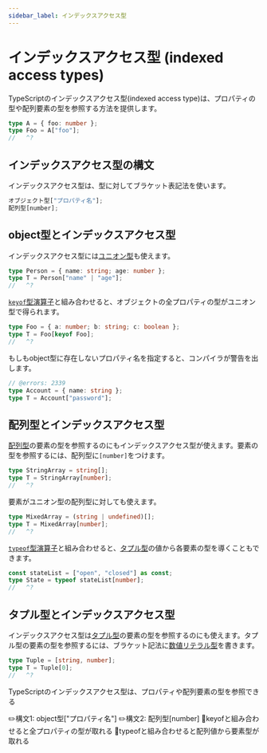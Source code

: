 ```yaml
---
sidebar_label: インデックスアクセス型
---
```


# インデックスアクセス型 (indexed access types)

TypeScriptのインデックスアクセス型(indexed access type)は、プロパティの型や配列要素の型を参照する方法を提供します。

```ts twoslash
type A = { foo: number };
type Foo = A["foo"];
//   ^?
```

## インデックスアクセス型の構文

インデックスアクセス型は、型に対してブラケット表記法を使います。

```ts
オブジェクト型["プロパティ名"];
配列型[number];
```

## object型とインデックスアクセス型

インデックスアクセス型には[ユニオン型](../values-types-variables/union.md)も使えます。

```ts twoslash
type Person = { name: string; age: number };
type T = Person["name" | "age"];
//   ^?
```

[`keyof`型演算子](keyof-type-operator.md)と組み合わせると、オブジェクトの全プロパティの型がユニオン型で得られます。

```ts twoslash
type Foo = { a: number; b: string; c: boolean };
type T = Foo[keyof Foo];
//   ^?
```

もしもobject型に存在しないプロパティ名を指定すると、コンパイラが警告を出します。

```ts twoslash
// @errors: 2339
type Account = { name: string };
type T = Account["password"];
```

## 配列型とインデックスアクセス型

[配列型](../values-types-variables/array/type-annotation-of-array.md)の要素の型を参照するのにもインデックスアクセス型が使えます。要素の型を参照するには、配列型に`[number]`をつけます。

```ts twoslash
type StringArray = string[];
type T = StringArray[number];
//   ^?
```

要素がユニオン型の配列型に対しても使えます。

```ts twoslash
type MixedArray = (string | undefined)[];
type T = MixedArray[number];
//   ^?
```

[`typeof`型演算子](typeof-type-operator.md)と組み合わせると、[タプル型](../values-types-variables/tuple.md)の値から各要素の型を導くこともできます。

```ts twoslash
const stateList = ["open", "closed"] as const;
type State = typeof stateList[number];
//   ^?
```

## タプル型とインデックスアクセス型

インデックスアクセス型は[タプル型](../values-types-variables/tuple.md)の要素の型を参照するのにも使えます。タプル型の要素の型を参照するには、ブラケット記法に[数値リテラル型](../values-types-variables/literal-types.md)を書きます。

```ts twoslash
type Tuple = [string, number];
type T = Tuple[0];
//   ^?
```

<TweetILearned>

TypeScriptのインデックスアクセス型は、プロパティや配列要素の型を参照できる

✏️構文1: object型["プロパティ名"]
✏️構文2: 配列型[number]
🔑keyofと組み合わせると全プロパティの型が取れる
🧲typeofと組み合わせると配列値から要素型が取れる

</TweetILearned>
